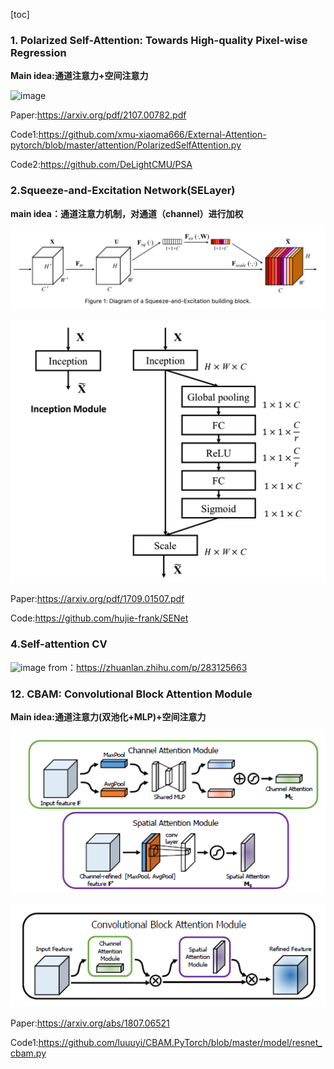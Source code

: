 [toc]
### 1. Polarized Self-Attention: Towards High-quality Pixel-wise Regression

**Main idea:通道注意力+空间注意力**

![image](https://cdn.jsdelivr.net/gh/leader402/image@main/image/screenShots/1626273404691-1626273404683-_20210714221842.jpg)

Paper:https://arxiv.org/pdf/2107.00782.pdf

Code1:https://github.com/xmu-xiaoma666/External-Attention-pytorch/blob/master/attention/PolarizedSelfAttention.py

Code2:https://github.com/DeLightCMU/PSA   

### 2.Squeeze-and-Excitation Network(SELayer)

**main idea：通道注意力机制，对通道（channel）进行加权**

![image-20210714230148274](./pic/image-20210714230148274.png)

![image-20210714230249198](./pic/image-20210714230249198.png)

Paper:https://arxiv.org/pdf/1709.01507.pdf

Code:https://github.com/hujie-frank/SENet
### 4.Self-attention CV
![image](https://user-images.githubusercontent.com/34624932/126118169-b1153135-b2f4-477f-a2ad-4cc4802cf649.png)
from：https://zhuanlan.zhihu.com/p/283125663

### 12. CBAM: Convolutional Block Attention Module

**Main idea:通道注意力(双池化+MLP)+空间注意力**

![CBAM](./pic/CBAM.png)

![CBAM](./pic/CBAM2.png)

Paper:https://arxiv.org/abs/1807.06521

Code1:https://github.com/luuuyi/CBAM.PyTorch/blob/master/model/resnet_cbam.py

